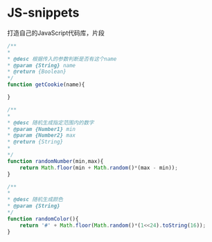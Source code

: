 # JS-snippets
打造自己的JavaScript代码库，片段

```javascript
/**
*
* @desc 根据传入的参数判断是否有这个name
* @param {String} name
* @return {Boolean}
*/
function getCookie(name){

}
```

```javascript
/**
* 
* @desc 随机生成指定范围内的数字
* @param {Number1} min
* @param {Number2} max
* @return {String}
*
*/
function randomNumber(min,max){
    return Math.floor(min + Math.random()*(max - min));
}
```

```javascript
/**
*
* @desc 随机生成颜色
* @param {String}
*/
function randomColor(){
    return '#' + Math.floor(Math.random()*(1<<24).toString(16));
}
```
